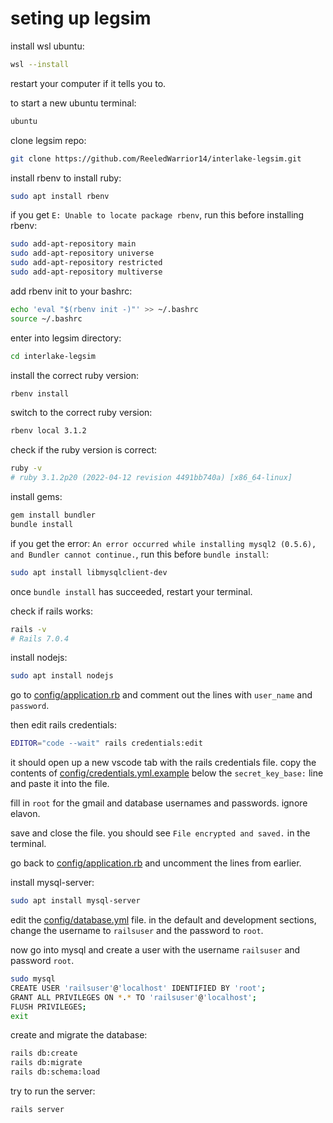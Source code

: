# seting up legsim

install wsl ubuntu:

```bash
wsl --install
```

restart your computer if it tells you to.

to start a new ubuntu terminal:

```bash
ubuntu
```

clone legsim repo:

```bash
git clone https://github.com/ReeledWarrior14/interlake-legsim.git
```

install rbenv to install ruby:

```bash
sudo apt install rbenv
```

if you get `E: Unable to locate package rbenv`, run this before installing rbenv:

```bash
sudo add-apt-repository main
sudo add-apt-repository universe
sudo add-apt-repository restricted
sudo add-apt-repository multiverse
```

add rbenv init to your bashrc:

```bash
echo 'eval "$(rbenv init -)"' >> ~/.bashrc
source ~/.bashrc
```

enter into legsim directory:

```bash
cd interlake-legsim
```

install the correct ruby version:

```bash
rbenv install
```

switch to the correct ruby version:

```bash
rbenv local 3.1.2
```

check if the ruby version is correct:

```bash
ruby -v
# ruby 3.1.2p20 (2022-04-12 revision 4491bb740a) [x86_64-linux]
```

install gems:

```bash
gem install bundler
bundle install
```

if you get the error: `An error occurred while installing mysql2 (0.5.6), and Bundler cannot continue.`, run this before `bundle install`:

```bash
sudo apt install libmysqlclient-dev
```

once `bundle install` has succeeded, restart your terminal.

check if rails works:

```bash
rails -v
# Rails 7.0.4
```

install nodejs:

```bash
sudo apt install nodejs
```

go to [config/application.rb](config/application.rb) and comment out the lines with `user_name` and `password`.

then edit rails credentials:

```bash
EDITOR="code --wait" rails credentials:edit
```

it should open up a new vscode tab with the rails credentials file. copy the contents of [config/credentials.yml.example](config/credentials.yml.example) below the `secret_key_base:` line and paste it into the file.

fill in `root` for the gmail and database usernames and passwords. ignore elavon.

save and close the file. you should see `File encrypted and saved.` in the terminal.

go back to [config/application.rb](config/application.rb) and uncomment the lines from earlier.

install mysql-server:

```bash
sudo apt install mysql-server
```

edit the [config/database.yml](config/database.yml) file. in the default and development sections, change the username to `railsuser` and the password to `root`.  

now go into mysql and create a user with the username `railsuser` and password `root`.

```bash
sudo mysql
CREATE USER 'railsuser'@'localhost' IDENTIFIED BY 'root';
GRANT ALL PRIVILEGES ON *.* TO 'railsuser'@'localhost';
FLUSH PRIVILEGES;
exit
```

create and migrate the database:

```bash
rails db:create
rails db:migrate
rails db:schema:load
```

try to run the server:

```bash
rails server
```
